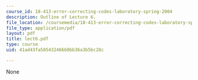 ```yaml
---
course_id: 18-413-error-correcting-codes-laboratory-spring-2004
description: Outline of Lecture 6.
file_location: /coursemedia/18-413-error-correcting-codes-laboratory-spring-2004/41ad43fa58543246660bb36a3b5bc28c_lect6.pdf
file_type: application/pdf
layout: pdf
title: lect6.pdf
type: course
uid: 41ad43fa58543246660bb36a3b5bc28c

---
```

None
